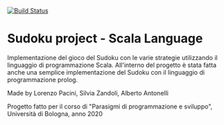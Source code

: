 [![Build Status](https://travis-ci.org/lorenz95/progettoSudoku.svg?branch=master)](https://travis-ci.org/github/lorenz95/progettoSudoku)

# Sudoku project - Scala Language

Implementazione del gioco del Sudoku con le varie strategie utilizzando il linguaggio di programmazione Scala.
All'interno del progetto è stata fatta anche una semplice implementazione del Sudoku con il linguaggio di programmazione prolog.

Made by Lorenzo Pacini, Silvia Zandoli, Alberto Antonelli

Progetto fatto per il corso di "Parasigmi di programmazione e sviluppo", Università di Bologna, anno 2020
